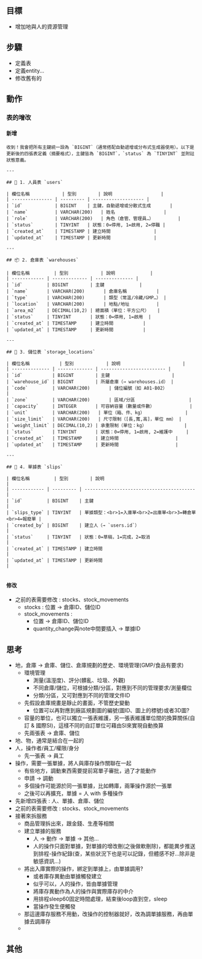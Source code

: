 ## 目標
- 增加地與人的資源管理

## 步驟
- 定義表
- 定義entity...
- 修改舊有的

## 動作
### 表的增改
#### 新增
```
收到！我會把所有主鍵統一設為 `BIGINT`（通常搭配自動遞增或分布式生成器使用）。以下是更新後的四張表定義（摘要格式），主鍵皆為 `BIGINT`，`status` 為 `TINYINT` 並附註狀態意義。

---

## 📄 1. 人員表 `users`

| 欄位名稱            | 型別        | 說明                  |
| --------------- | --------- | ------------------- |
| `id`            | BIGINT    | 主鍵，自動遞增或分散式生成       |
| `name`          | VARCHAR(200)   | 姓名                  |
| `role`          | VARCHAR(200)   | 角色（倉管、管理員…）         |
| `status`        | TINYINT   | 狀態：0=停用, 1=啟用, 2=停職 |
| `created_at`    | TIMESTAMP | 建立時間                |
| `updated_at`    | TIMESTAMP | 更新時間                |

---

## 📦 2. 倉庫表 `warehouses`

| 欄位名稱         | 型別            | 說明             |
| ------------ | ------------- | -------------- |
| `id`         | BIGINT        | 主鍵             |
| `name`       | VARCHAR(200)       | 倉庫名稱           |
| `type`       | VARCHAR(200)       | 類型（常溫/冷藏/GMP…） |
| `location`   | VARCHAR(200)       | 地點/地址          |
| `area_m2`    | DECIMAL(10,2) | 總面積（單位：平方公尺）   |
| `status`     | TINYINT       | 狀態：0=停用, 1=啟用  |
| `created_at` | TIMESTAMP     | 建立時間           |
| `updated_at` | TIMESTAMP     | 更新時間           |

---

## 🧊 3. 儲位表 `storage_locations`

| 欄位名稱           | 型別            | 說明                       |
| -------------- | ------------- | ------------------------ |
| `id`           | BIGINT        | 主鍵                       |
| `warehouse_id` | BIGINT        | 所屬倉庫（→ warehouses.id） |
| `code`         | VARCHAR(200)       | 儲位編號（如 A01-B02）          |
| `zone`         | VARCHAR(200)       | 區域/分區                    |
| `capacity`     | INTEGER       | 可容納容量（數量或件數）             |
| `unit`         | VARCHAR(200)   | 單位（箱、件、kg）               |
| `size_limit`   | VARCHAR(200)   | 尺寸限制（[長,寬,高]，單位 mm） |
| `weight_limit` | DECIMAL(10,2) | 承重限制（單位：kg）              |
| `status`       | TINYINT       | 狀態：0=停用, 1=啟用, 2=維護中     |
| `created_at`   | TIMESTAMP     | 建立時間                     |
| `updated_at`   | TIMESTAMP     | 更新時間                     |

---

## 📑 4. 單據表 `slips`

| 欄位名稱         | 型別        | 說明                                        |
| ------------ | --------- | ----------------------------------------- |
| `id`         | BIGINT    | 主鍵                                        |
| `slips_type` | TINYINT   | 單據類型：<br>1=入庫單<br>2=出庫單<br>3=轉倉單<br>4=報廢單 |
| `created_by` | BIGINT    | 建立人（→ `users.id`）                     |
| `status`     | TINYINT   | 狀態：0=草稿，1=完成，2=取消                         |
| `created_at` | TIMESTAMP | 建立時間                                      |
| `updated_at` | TIMESTAMP | 更新時間                                      |


```
#### 修改
- 之前的表需要修改 : stocks、stock_movements
  - stocks : 位置 -> 倉庫ID、儲位ID
  - stock_movements : 
    - 位置 -> 倉庫ID、儲位ID
    - quantity_change與note中間要插入 -> 單據ID


## 思考
- 地，倉庫 -> 倉庫、儲位、倉庫規劃的歷史、環境管理(GMP/食品有要求)
  - 環境管理
    - 測量(溫溼度)、評分(髒亂、垃圾、外觀)
    - 不同倉庫/儲位，可根據分類/分區，對應到不同的管理要求/測量欄位
    - 分類/分區，又可對應到不同的管理文件ID
  - 先假設倉庫規畫是靜止的畫面，不管歷史變動
    - 位置可以再對應到廠區規劃圖的編號(圖ID、圖上的標號)或者3D圖?
  - 容量的單位，也可以獨立一張表維護，另一張表維護單位間的換算關係(自訂 & 國際SI)，這樣不同的自訂單位可藉由SI來實現自動換算
  - 先兩張表 -> 倉庫、儲位
- 地、物，通常是結合在一起的
- 人，操作者/員工/權限/身分
  - 先一張表 -> 員工
- 操作，需要一張單據，將人與庫存操作關聯在一起
  - 有些地方，調動東西需要提前寫單子審批，過了才能動作
  - 申請 -> 調動
  - 多個操作可能源於同一張單據，比如轉庫，兩筆操作源於一張單
  - 之後可以再擴充，單據 = 人 with 多種操作
- 先新增四張表 : 人、單據、倉庫、儲位
- 之前的表需要修改 : stocks、stock_movements
- 接著來拆服務
  - 商品管理拆出來，跟金錢、生產等相關
  - 建立單據的服務
    - 人 -> 動作 -> 單據 -> 其他...
    - 人的操作只面對單據，對單據的增改刪(之後做軟刪除)，都能異步推送到排程-操作紀錄(查，某些狀況下也是可以記錄，但體感不好...除非是敏感資訊...)
  - 將出入庫實際的操作，綁定到單據上，由單據調用?
    - 或者庫存異動由單據觸發建立
    - 似乎可以，人的操作，皆由單據管理
    - 將庫存異動作為人的操作與實際庫存的中介
    - 用排程sleep60固定時間處理，結束後loop直到空，sleep
    - 當操作發生便觸發
  - 那這邊庫存服務不用動，改操作的控制器就好，改為調單據服務，再由單據去調庫存
  - 
## 其他